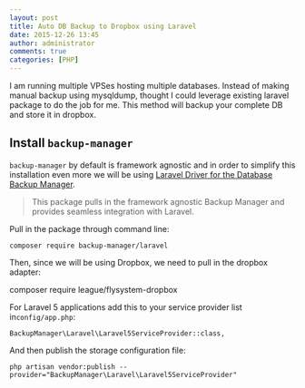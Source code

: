 ```yaml
---
layout: post
title: Auto DB Backup to Dropbox using Laravel
date: 2015-12-26 13:45
author: administrator
comments: true
categories: [PHP]
---
```

I am running multiple VPSes hosting multiple databases. Instead of making manual backup using mysqldump, thought I could leverage existing laravel package to do the job for me. This method will backup your complete DB and store it in dropbox.
<h2 id="install-backup-manager">Install <code>backup-manager</code></h2>
<code>backup-manager</code> by default is framework agnostic and in order to simplify this installation even more we will be using <a href="https://github.com/backup-manager/laravel">Laravel Driver for the Database Backup Manager</a>.
<blockquote>This package pulls in the framework agnostic Backup Manager and provides seamless integration with Laravel.</blockquote>
Pull in the package through command line:
<div class="highlight">
<pre><code class="language-bash" data-lang="bash">composer require backup-manager/laravel</code></pre>
</div>
Then, since we will be using Dropbox, we need to pull in the dropbox adapter:

composer require league/flysystem-dropbox

For Laravel 5 applications add this to your service provider list in<code>config/app.php</code>:
<div class="highlight">
<pre><code class="language-php" data-lang="php"><span class="x">BackupManager\Laravel\Laravel5ServiceProvider::class,</span></code></pre>
</div>
And then publish the storage configuration file:
<div class="highlight">
<pre><code class="language-bash" data-lang="bash">php artisan vendor:publish --provider<span class="o">=</span><span class="s2">"BackupManager\Laravel\Laravel5ServiceProvider"</span></code></pre>
</div>
<div class="highlight">
<pre></pre>
</div>

